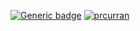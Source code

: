 [![Generic badge](https://img.shields.io/badge/docs-passing-<green>.svg)](https://prcurran.github.io/pdb_superimposer/)
[![prcurran](https://circleci.com/gh/prcurran/pdb_superimposer.svg?style=svg)](https://app.circleci.com/pipelines/github/prcurran)
